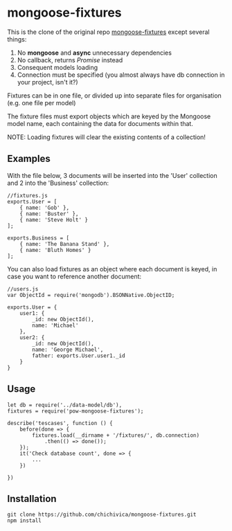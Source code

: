 mongoose-fixtures
=================

This is the clone of the original repo [mongoose-fixtures](https://github.com/powmedia/mongoose-fixtures) except several things:

1. No __mongoose__ and __async__ unnecessary dependencies
2. No callback, returns _Promise_ instead
3. Consequent models loading
4. Connection must be specified (you almost always have db connection in your project, isn't it?)


Fixtures can be in one file, or divided up into separate files for organisation
(e.g. one file per model)

The fixture files must export objects which are keyed by the Mongoose model name, each
containing the data for documents within that.

NOTE: Loading fixtures will clear the existing contents of a collection!


Examples
------
With the file below, 3 documents will be inserted into the 'User' collection and 2 into the 'Business' collection:

    //fixtures.js
    exports.User = [
        { name: 'Gob' },
        { name: 'Buster' },
        { name: 'Steve Holt' }
    ];

    exports.Business = [
        { name: 'The Banana Stand' },
        { name: 'Bluth Homes' }
    ];


You can also load fixtures as an object where each document is keyed, in case you want to reference another document:

    //users.js
    var ObjectId = require('mongodb').BSONNative.ObjectID;

    exports.User = {
        user1: {
            _id: new ObjectId(),
            name: 'Michael'
        },
        user2: {
            _id: new ObjectId(),
            name: 'George Michael',
            father: exports.User.user1._id
        }
    }


Usage
-----
    
    let db = require('../data-model/db'),
    fixtures = require('pow-mongoose-fixtures');
    
    describe('tescases', function () {
        before(done => {
            fixtures.load(__dirname + '/fixtures/', db.connection)
                .then(() => done());
        });
        it('Check database count', done => {
            ...
        })

    })


Installation
------------
    
    git clone https://github.com/chichivica/mongoose-fixtures.git
    npm install
